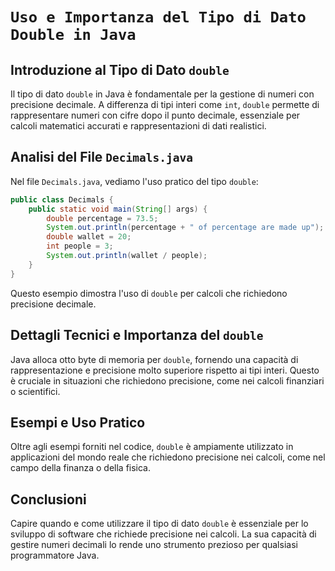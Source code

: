 # `Uso e Importanza del Tipo di Dato Double in Java`

## Introduzione al Tipo di Dato `double`
Il tipo di dato `double` in Java è fondamentale per la gestione di numeri con precisione decimale. A differenza di tipi interi come `int`, `double` permette di rappresentare numeri con cifre dopo il punto decimale, essenziale per calcoli matematici accurati e rappresentazioni di dati realistici.

## Analisi del File `Decimals.java`
Nel file `Decimals.java`, vediamo l'uso pratico del tipo `double`:

```java
public class Decimals {
    public static void main(String[] args) {
        double percentage = 73.5;
        System.out.println(percentage + " of percentage are made up");
        double wallet = 20;
        int people = 3;
        System.out.println(wallet / people);
    }
}
```
Questo esempio dimostra l'uso di `double` per calcoli che richiedono precisione decimale.

## Dettagli Tecnici e Importanza del `double`
Java alloca otto byte di memoria per `double`, fornendo una capacità di rappresentazione e precisione molto superiore rispetto ai tipi interi. Questo è cruciale in situazioni che richiedono precisione, come nei calcoli finanziari o scientifici.

## Esempi e Uso Pratico
Oltre agli esempi forniti nel codice, `double` è ampiamente utilizzato in applicazioni del mondo reale che richiedono precisione nei calcoli, come nel campo della finanza o della fisica.

## Conclusioni
Capire quando e come utilizzare il tipo di dato `double` è essenziale per lo sviluppo di software che richiede precisione nei calcoli. La sua capacità di gestire numeri decimali lo rende uno strumento prezioso per qualsiasi programmatore Java.
